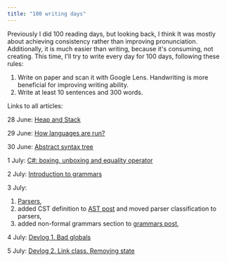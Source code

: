 ```yaml
---
title: "100 writing days"
---
```


Previously I did 100 reading days, but looking back, I think It was mostly about
achieving consistency rather than improving pronunciation. Additionally, it is much easier than
writing, because it's consuming, not creating. This time, I'll try to write every day for 100 days,
following these rules:

1. Write on paper and scan it with Google Lens. Handwriting is more beneficial for improving
   writing ability.
2. Write at least 10 sentences and 300 words.

Links to all articles:

28 June: [Heap and Stack](100-days/heap-and-stack)

29 June: [How languages are run?](100-days/transpilers-compilers-interpreters)

30 June: [Abstract syntax tree](100-days/ast)

1 July: [C#: boxing, unboxing and equality operator](100-days/boxing-and-equality-cs)

2 July: [Introduction to grammars](100-days/introduction-to-grammars)

3 July: 
1. [Parsers](100-days/parsers), 
2. added CST definition to [AST post](100-days/ast) and moved
parser classification to parsers, 
3. added non-formal grammars section to [grammars post](100-days/introduction-to-grammars),

4 July: [Devlog 1. Bad globals](100-days/devlog1)

5 July: [Devlog 2. Link class. Removing state](100-days/devlog2)